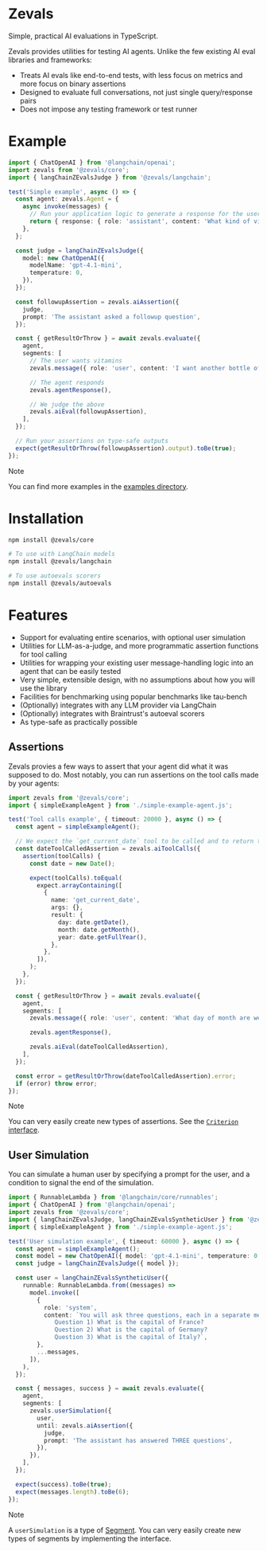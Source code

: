 # Zevals

Simple, practical AI evaluations in TypeScript.

Zevals provides utilities for testing AI agents. Unlike the few existing AI eval libraries and frameworks:

- Treats AI evals like end-to-end tests, with less focus on metrics and more focus on binary assertions
- Designed to evaluate full conversations, not just single query/response pairs
- Does not impose any testing framework or test runner

# Example

```typescript
import { ChatOpenAI } from '@langchain/openai';
import zevals from '@zevals/core';
import { langChainZEvalsJudge } from '@zevals/langchain';

test('Simple example', async () => {
  const agent: zevals.Agent = {
    async invoke(messages) {
      // Run your application logic to generate a response for the user
      return { response: { role: 'assistant', content: 'What kind of vitamin?' } };
    },
  };

  const judge = langChainZEvalsJudge({
    model: new ChatOpenAI({
      modelName: 'gpt-4.1-mini',
      temperature: 0,
    }),
  });

  const followupAssertion = zevals.aiAssertion({
    judge,
    prompt: 'The assistant asked a followup question',
  });

  const { getResultOrThrow } = await zevals.evaluate({
    agent,
    segments: [
      // The user wants vitamins
      zevals.message({ role: 'user', content: 'I want another bottle of the vitamin' }),

      // The agent responds
      zevals.agentResponse(),

      // We judge the above
      zevals.aiEval(followupAssertion),
    ],
  });

  // Run your assertions on type-safe outputs
  expect(getResultOrThrow(followupAssertion).output).toBe(true);
});
```

> [!NOTE]
> You can find more examples in the [examples directory](./packages/test/src/examples/).

# Installation

```sh
npm install @zevals/core

# To use with LangChain models
npm install @zevals/langchain

# To use autoevals scorers
npm install @zevals/autoevals
```

# Features

- Support for evaluating entire scenarios, with optional user simulation
- Utilities for LLM-as-a-judge, and more programmatic assertion functions for tool calling
- Utilities for wrapping your existing user message-handling logic into an agent that can be easily tested
- Very simple, extensible design, with no assumptions about how you will use the library
- Facilities for benchmarking using popular benchmarks like tau-bench
- (Optionally) integrates with any LLM provider via LangChain
- (Optionally) integrates with Braintrust's autoeval scorers
- As type-safe as practically possible

## Assertions

Zevals provies a few ways to assert that your agent did what it was supposed to do. Most notably, you can run assertions on the tool calls made by your agents:

```typescript
import zevals from '@zevals/core';
import { simpleExampleAgent } from './simple-example-agent.js';

test('Tool calls example', { timeout: 20000 }, async () => {
  const agent = simpleExampleAgent();

  // We expect the `get_current_date` tool to be called and to return the current date
  const dateToolCalledAssertion = zevals.aiToolCalls({
    assertion(toolCalls) {
      const date = new Date();

      expect(toolCalls).toEqual(
        expect.arrayContaining([
          {
            name: 'get_current_date',
            args: {},
            result: {
              day: date.getDate(),
              month: date.getMonth(),
              year: date.getFullYear(),
            },
          },
        ]),
      );
    },
  });

  const { getResultOrThrow } = await zevals.evaluate({
    agent,
    segments: [
      zevals.message({ role: 'user', content: 'What day of month are we at?' }),

      zevals.agentResponse(),

      zevals.aiEval(dateToolCalledAssertion),
    ],
  });

  const error = getResultOrThrow(dateToolCalledAssertion).error;
  if (error) throw error;
});
```

> [!NOTE]
> You can very easily create new types of assertions. See the [`Criterion` interface](./packages/core/src/criteria/criterion.ts).

## User Simulation

You can simulate a human user by specifying a prompt for the user, and a condition to signal the end of the simulation.

```typescript
import { RunnableLambda } from '@langchain/core/runnables';
import { ChatOpenAI } from '@langchain/openai';
import zevals from '@zevals/core';
import { langChainZEvalsJudge, langChainZEvalsSyntheticUser } from '@zevals/langchain';
import { simpleExampleAgent } from './simple-example-agent.js';

test('User simulation example', { timeout: 60000 }, async () => {
  const agent = simpleExampleAgent();
  const model = new ChatOpenAI({ model: 'gpt-4.1-mini', temperature: 0 });
  const judge = langChainZEvalsJudge({ model });

  const user = langChainZEvalsSyntheticUser({
    runnable: RunnableLambda.from((messages) =>
      model.invoke([
        {
          role: 'system',
          content: `You will ask three questions, each in a separate message. Do not repeat the same question.
             Question 1) What is the capital of France? 
             Question 2) What is the capital of Germany? 
             Question 3) What is the capital of Italy?`,
        },
        ...messages,
      ]),
    ),
  });

  const { messages, success } = await zevals.evaluate({
    agent,
    segments: [
      zevals.userSimulation({
        user,
        until: zevals.aiAssertion({
          judge,
          prompt: 'The assistant has answered THREE questions',
        }),
      }),
    ],
  });

  expect(success).toBe(true);
  expect(messages.length).toBe(6);
});
```

> [!NOTE]
> A `userSimulation` is a type of [Segment](./packages/core/src/segment.ts). You can very easily create new types of segments by implementing the interface.
